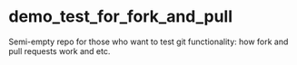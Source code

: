 # demo_test_for_fork_and_pull
Semi-empty repo for those who want to test git functionality: how fork and pull requests work and etc.
